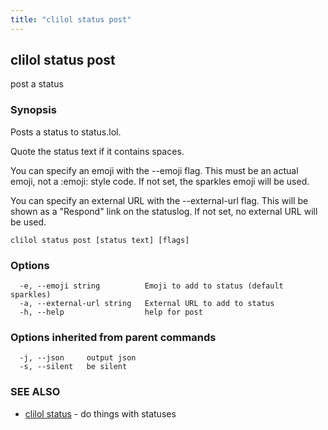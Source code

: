 ```yaml
---
title: "clilol status post"
---
```

## clilol status post

post a status

### Synopsis

Posts a status to status.lol.

Quote the status text if it contains spaces.

You can specify an emoji with the --emoji flag. This must be an
actual emoji, not a :emoji: style code. If not set, the sparkles
emoji will be used.

You can specify an external URL with the --external-url flag. This
will be shown as a "Respond" link on the statuslog. If not set, no
external URL will be used.

```
clilol status post [status text] [flags]
```

### Options

```
  -e, --emoji string          Emoji to add to status (default sparkles)
  -a, --external-url string   External URL to add to status
  -h, --help                  help for post
```

### Options inherited from parent commands

```
  -j, --json     output json
  -s, --silent   be silent
```

### SEE ALSO

* [clilol status](clilol_status.md)	 - do things with statuses


